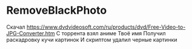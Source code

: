 # RemoveBlackPhoto

Скачал https://www.dvdvideosoft.com/ru/products/dvd/Free-Video-to-JPG-Converter.htm
С торрента взял аниме Твоё имя
Получил раскадровку кучи картинок 
И скриптом удалил черные картинки
